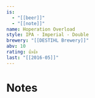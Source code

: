 ```yaml
---
is:
  - "[[beer]]"
  - "[[note]]"
name: Hoperation Overload
style: IPA - Imperial - Double
brewery: "[[DESTIHL Brewery]]"
abv: 10
rating: 👍👍
last: "[[2016-05]]"
---
```

# Notes

